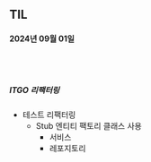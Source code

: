 ## TIL
#### 2024년 09월 01일

<br>
<br>

##### ITGO 리팩터링
- 테스트 리팩터링
    - Stub 엔티티 팩토리 클래스 사용 
        - 서비스
        - 레포지토리

<br>


